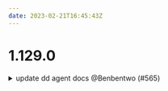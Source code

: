 ```yaml
---
date: 2023-02-21T16:45:43Z
---
```


# 1.129.0

<details>
  <summary>update dd agent docs @Benbentwo (#565)</summary>

### what
* Update Datadog Docs to be more clear on catalog entry

</details>
